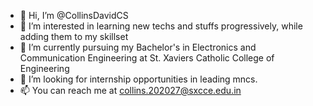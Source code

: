 - 👋 Hi, I’m @CollinsDavidCS
- 👀 I’m interested in learning new techs and stuffs progressively, while adding them to my skillset
- 🌱 I’m currently pursuing my Bachelor's in Electronics and Communication Engineering at St. Xaviers Catholic College of Engineering
- 💞️ I’m looking for internship opportunities in leading mncs.
- 📫 You can reach me at collins.202027@sxcce.edu.in

<!---
CollinsDavidCS/CollinsDavidCS is a ✨ special ✨ repository because its `README.md` (this file) appears on your GitHub profile.
You can click the Preview link to take a look at your changes.
--->
